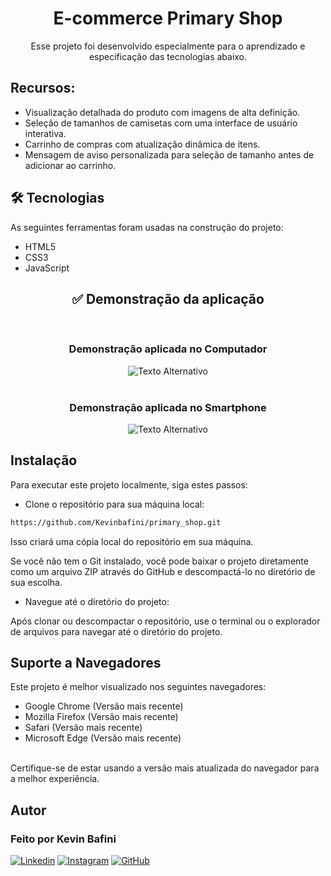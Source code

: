 <h1 align="center">E-commerce Primary Shop</h1>

<p align="center">Esse projeto foi desenvolvido especialmente para o aprendizado e especificação das tecnologias abaixo.</p>

## Recursos:

- Visualização detalhada do produto com imagens de alta definição.
- Seleção de tamanhos de camisetas com uma interface de usuário interativa.
- Carrinho de compras com atualização dinâmica de itens.
- Mensagem de aviso personalizada para seleção de tamanho antes de adicionar ao carrinho.

## 🛠 Tecnologias

As seguintes ferramentas foram usadas na construção do projeto:

- HTML5
- CSS3 
- JavaScript 

<h2 align="center">✅ Demonstração da aplicação</h2>


<br>
<h3 align="center"> Demonstração aplicada no Computador</h3>

<div align="center">
<img src="https://lh3.googleusercontent.com/pw/AP1GczN2MaEnEOBKyXcPKaCIgMgWfWUy_upPE5pSW5qYFtZndbP7vpUA5wuscIlEFAh3BVF4zVH0jqJbJKC7re3iwpcfeJEYuyo7W5EoOFi2B8bHSInSVlPhWjRKjngyd7u9DY7Fw0iTFwA1yYHhtTKMZI4CLx7iTA-6PRk5uirbwGKBK8t_p0JmmvZYBquW-2mXtp2a54t8YfA_uBeYEAmHgM4TX1V4V_Mhe4GibBU2WsK_adqlmAItmbpccT-WdVXfms3Gos1NzaGSq1EQUvT8-2jU6gVuXlNq8CTMyS4vQL7hTLApXU8k-HtWOUsbcQNkqPhya_8z7tN_XLa3j_csdA0DnPXrL6IOaDd53se4L_4o2GEf0h8INrp_zsChpLfKMVz1CGwSCCKfT_Tz2ABQDVYapSlhAdZsrrnoCpdFhvkot3fbvOorrIilgQ9drPTrkWSkYdjgr3g3tP_1NVR6EmmsFrasIO5PTwlMK9ZIMTRKh7kieITIr7dnRPg4mwoWkQJN3ahG2ufv-m3Mtbe3lkOJjVVJkj2LmL7Z5M1Z5diGLyJvObOZ4V0_jFtHmH30hL5bGvOp_TrsQdQutY4PBBR85DWePGspLyTUcbaCTUqKQRBPRD0BcsIuWZ6GKenoZEOkUNyF0xSZU610mrbzvZsMzB_xPxI-zHM-QoCGCiJPGp4eiGnbBWn-YBotwW7lyBpzdD_eJkiNsUyt_yJwTJJkyI2EuuNUUasi9uH9fe-EuRpFZ69fLsW9PJbfOrsYcPQ-HUEV7AQle9Qr4JQTe0GEofLeS2Wysn5MACCEyxV-f4YLuXx7F8U8cpq_n-QARhy0rGE0omYgQ-uJyfiTQAydLl2R0my7BxrZ_JYzlzhqsCDGIYdezoHQu0yYpg2vh_6e954l1Ii0llk5NoxAXeBwCzY=w500-h172-s-no-gm?authuser=0" alt="Texto Alternativo" >
</div>

<br>

<h3 align="center"> Demonstração aplicada no Smartphone</h3>

<div align="center">
<img src="https://lh3.googleusercontent.com/pw/AP1GczMAqOMnosg5KfLHcu_EJpAIFwL1ztp_avRSriMnGSLtPnLyWPQ51AsEN-qGCzN1FHc96sx8SyURmOfHvzHCl7FgwUAZPcA0PYkBNI0QwPHXdzJS93R0zC0_50g82xjeQj738bsnboXGZk7-LCU96lCIKfpK8n_ws01DIsvQpwcl0Lu9_jS8icX8Q_EorUcIfSEfHe7G1FU0Q5U7XDaw3KEnLqBbEK5RVgxMuEMCMMPIq1uC800Yy2ehgJogGplyO2RF9-oRP9hJdWii6ZclfG7MCXpgqYYgSgXFHUyb85rOVBWZwmD2oZXszFjCLqyaifz4QWKwHbk2t6PG9NXtd9wluLi-xB2e3eqe2ji2vsrcfEitRmQLJ0CmHWuFCSxIZd7TUIExBDsk-H9KfGsbB5CrDC2kbfpKyPmIVIbkxoLEPl0aA9bBQVNxZrEQPtWblm98o8mCkE2_2A8tmQn4voBH7De4f7-SeFXsXJwC0nLnlK-vFDd4JntsQsiJSIn1i_KhyivyGLdtKbhmV2FblOyGGo33h98WCrxHVeufQ1vo0IAYVF3SH8KyoybeBHfmobhRml0Udq_adat_Shw19b5jM0-toJ0lioQa82YybECukSxb6lxWxp0eW2Xa-socqkfEAQyU-vLOCZr_HMZu7IDv2-pue7DIHfxkQrxVvrkb9RNJkhjllUsmtob6CbbMD389hO_VfA55-XQNDe31tH8v4wqQNDRCZeIYlHLoQt78lhD7hFyPTkdfUJW04fXzk6Oce7odzHJQkbNrpqRuxO2-adkpDGGmrvbE949ecrL_P2CBSWLN18kKL0OL0IT6F5ID5dSX9TxBXk3AZBN8HasR1slvR9Stc3vwHoSpOHhVJT88M1bcmVKwqovVrBBxpS5TuiQWZQJlymjnLPDs91mgje4=w215-h377-s-no-gm?authuser=0" alt="Texto Alternativo" >
</div>

## Instalação

Para executar este projeto localmente, siga estes passos:

- Clone o repositório para sua máquina local:

```bash
https://github.com/Kevinbafini/primary_shop.git
```

Isso criará uma cópia local do repositório em sua máquina.

Se você não tem o Git instalado, você pode baixar o projeto diretamente como um arquivo ZIP através do GitHub e descompactá-lo no diretório de sua escolha.

- Navegue até o diretório do projeto:

Após clonar ou descompactar o repositório, use o terminal ou o explorador de arquivos para navegar até o diretório do projeto.

## Suporte a Navegadores
Este projeto é melhor visualizado nos seguintes navegadores:

- Google Chrome (Versão mais recente)
- Mozilla Firefox (Versão mais recente)
- Safari (Versão mais recente)
- Microsoft Edge (Versão mais recente)
<br>
Certifique-se de estar usando a versão mais atualizada do navegador para a melhor experiência.

## Autor

<h3 font-weight: 900;>Feito por Kevin Bafini</h3>


[![Linkedin](https://img.shields.io/badge/LinkedIn-0077B5?style=for-the-badge&logo=linkedin&logoColor=white)](https://www.linkedin.com/in/kevinbafini/)
[![Instagram](https://img.shields.io/badge/Instagram-E4405F?style=for-the-badge&logo=instagram&logoColor=white)](https://www.instagram.com/kevin_bafini12/)
[![GitHub](https://img.shields.io/badge/GitHub-100000?style=for-the-badge&logo=github&logoColor=white)](https://github.com/Kevinbafini)
